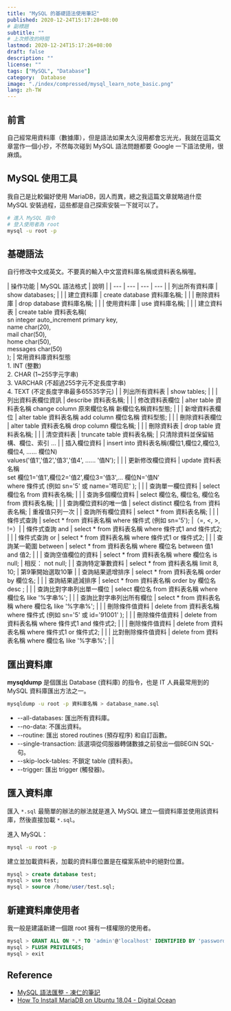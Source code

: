 ```yaml
---
title: "MySQL 的基礎語法使用筆記"
published: 2020-12-24T15:17:28+08:00
# 副標題
subtitle: ""
# 上次修改的時間
lastmod: 2020-12-24T15:17:26+08:00
draft: false
description: ""
license: ""
tags: ["MySQL", "Database"]
category:  Database
image: "./index/compressed/mysql_learn_note_basic.png"
lang: zh-TW
---
```


## 前言

自己經常用資料庫（數據庫），但是語法如果太久沒用都會忘光光，我就在這篇文章當作一個小抄，不然每次碰到 MySQL 語法問題都要 Google 一下語法使用，很麻煩。

## MySQL 使用工具

我自己是比較偏好使用 MariaDB，因人而異，總之我這篇文章就略過什麼 MySQL 安裝過程，這些都是自己探索安裝一下就可以了。

```zsh
# 進入 MySQL 指令
# 登入使用者為 root
mysql -u root -p
```

## 基礎語法

自行修改中文成英文。不要真的輸入中文當資料庫名稱或資料表名稱喔。

| 操作功能 | MySQL 語法格式 | 說明 |
| --- | --- | --- | --- |
| 列出所有資料庫 | show databases; | |
| 建立資料庫 | create database 資料庫名稱; | |
| 刪除資料庫 | drop database 資料庫名稱; | |
| 使用資料庫 | use 資料庫名稱; | |
| 建立資料表 | create table 資料表名稱(<br />sn integer auto_increment primary key,<br />name char(20), <br />mail char(50), <br />home char(50), <br />messages char(50)<br />); | 常用資料庫資料型態<br />1. INT (整數) <br />2. CHAR (1~255字元字串) <br />3. VARCHAR (不超過255字元不定長度字串) <br />4. TEXT (不定長度字串最多65535字元) |
| 列出所有資料表 | show tables; | |
| 列出資料表欄位資訊  | describe 資料表名稱;  | |
| 修改資料表欄位 | alter table 資料表名稱 change column 原來欄位名稱 新欄位名稱資料型態; | |
| 新增資料表欄位  | alter table 資料表名稱 add column 欄位名稱 資料型態; | |
| 刪除資料表欄位 | alter table 資料表名稱 drop column 欄位名稱; | |
| 刪除資料表 | drop table 資料表名稱; | |
| 清空資料表 | truncate table 資料表名稱; | 只清除資料並保留結構、欄位、索引 … |
| 插入欄位資料 | insert into 資料表名稱(欄位1,欄位2,欄位3,欄位4, ...... 欄位N)<br />values('值1','值2','值3','值4', ...... '值N'); | |
| 更新修改欄位資料 | update 資料表名稱 <br />set 欄位1='值1',欄位2='值2',欄位3='值3',... 欄位N='值N' <br />where 條件式 (例如 sn='5' 或 name='塔司尼' ); | |
| 查詢單一欄位資料 | select 欄位名 from 資料表名稱; | |
| 查詢多個欄位資料 | select 欄位名, 欄位名, 欄位名 from 資料表名稱; | |
| 查詢欄位資料的唯一值 | select distinct 欄位名 from 資料表名稱; | 重複值只列一次 |
| 查詢所有欄位資料 | select * from 資料表名稱; | |
| 條件式查詢 | select * from 資料表名稱 where 條件式 (例如 sn='5'); |（=, <, >, !=）|
| 條件式查詢 and | select * from 資料表名稱 where 條件式1 and 條件式2; | |
| 條件式查詢 or |  select * from 資料表名稱 where 條件式1 or 條件式2; | |
| 查詢某一範圍 between | select * from 資料表名稱 where 欄位名 between 值1 and 值2; | |
| 查詢空值欄位的資料 | select * from 資料表名稱 where 欄位名 is null; | 相反： 	not null; |
| 查詢特定筆數資料 | select * from 資料表名稱 limit 8, 10; | 第9筆開始選取10筆 |
| 查詢結果遞增排序 | select * from 資料表名稱 order by 欄位名; | |
| 查詢結果遞減排序 | select * from 資料表名稱 order by 欄位名 desc ; | |
| 查詢比對字串列出單一欄位 | select 欄位名 from 資料表名稱 where 欄位名 like '%字串%'; | |
| 查詢比對字串列出所有欄位 | select * from 資料表名稱 where 欄位名 like '%字串%'; | |
| 刪除條件值資料 | delete from 資料表名稱 where 條件式 (例如 sn='5' 或 id='91001' ); | |
| 刪除條件值資料 | delete from 資料表名稱 where 條件式1 and 條件式2; | |
| 刪除條件值資料 | delete from 資料表名稱 where 條件式1 or 條件式2; | |
| 比對刪除條件值資料 | delete from 資料表名稱 where 欄位名 like '%字串%'; | |

## 匯出資料庫

**mysqldump** 是個匯出 Database (資料庫) 的指令，也是 IT 人員最常用到的 MySQL 資料庫匯出方法之一。

```zsh
mysqldump -u root -p 資料庫名稱 > database_name.sql
```

- --all-databases: 匯出所有資料庫。
- --no-data: 不匯出資料。
- --routine: 匯出 stored routines (預存程序) 和自訂函數。
- --single-transaction: 該選項從伺服器轉儲數據之前發出一個BEGIN SQL- 句。
- --skip-lock-tables: 不鎖定 table (資料表)。
- --trigger: 匯出 trigger (觸發器)。

## 匯入資料庫

匯入 `*.sql` 最簡單的辦法的辦法就是進入 MySQL 建立一個資料庫並使用該資料庫，然後直接加載 `*.sql`。

進入 MySQL：

```zsh
mysql -u root -p
```

建立並加載資料表，加載的資料庫位置是在檔案系統中的絕對位置。

```sql
mysql > create database test;
mysql > use test;
mysql > source /home/user/test.sql;
```

## 新建資料庫使用者

我一般是建議新建一個跟 root 擁有一樣權限的使用者。

```sql
mysql > GRANT ALL ON *.* TO 'admin'@'localhost' IDENTIFIED BY 'password' WITH GRANT OPTION;
mysql > FLUSH PRIVILEGES;
mysql > exit
```

## Reference

- [MySQL 語法匯整 - 凍仁的筆記](http://note.drx.tw/2012/12/mysql-syntax.html)
- [How To Install MariaDB on Ubuntu 18.04 - Digital Ocean](https://www.digitalocean.com/community/tutorials/how-to-install-mariadb-on-ubuntu-18-04)